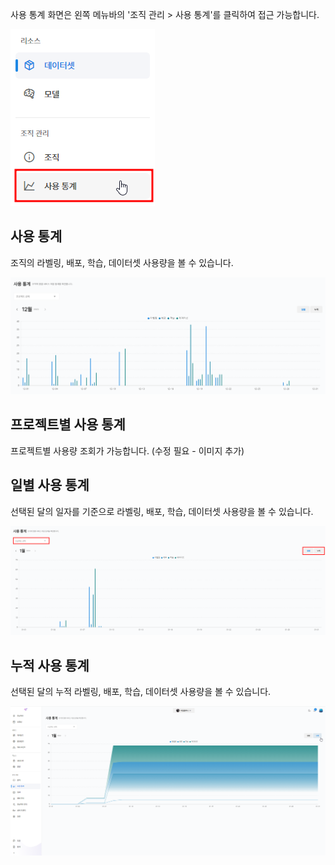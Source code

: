 사용 통계 화면은 왼쪽 메뉴바의 '조직 관리 > 사용 통계'를 클릭하여 접근 가능합니다.

![img1](https://raw.githubusercontent.com/vazilcompany/vridge-docs/main/guide/img/organization/usage_statistics/move_to_statistics_button.png)  


사용 통계 
------
조직의 라벨링, 배포, 학습, 데이터셋 사용량을 볼 수 있습니다. 

![img1](https://raw.githubusercontent.com/vazilcompany/vridge-docs/main/guide/img/organization/usage_statistics/usage_statistics_1.png)  



프로젝트별 사용 통계
------

프로젝트별 사용량 조회가 가능합니다. (수정 필요 - 이미지 추가)

  

일별 사용 통계
------------
선택된 달의 일자를 기준으로 라벨링, 배포, 학습, 데이터셋 사용량을 볼 수 있습니다. 

![img1](https://raw.githubusercontent.com/vazilcompany/vridge-docs/main/guide/img/organization/usage_statistics/organization_statistics_2.png)  




누적 사용 통계
------
선택된 달의 누적 라벨링, 배포, 학습, 데이터셋 사용량을 볼 수 있습니다. 


![img1](https://raw.githubusercontent.com/vazilcompany/vridge-docs/main/guide/img/organization/usage_statistics/organization_statistics_3.png)  

